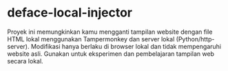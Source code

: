 # deface-local-injector
Proyek ini memungkinkan kamu mengganti tampilan website dengan file HTML lokal menggunakan Tampermonkey dan server lokal (Python/http-server). Modifikasi hanya berlaku di browser lokal dan tidak mempengaruhi website asli. Gunakan untuk eksperimen dan pembelajaran tampilan web secara lokal.
